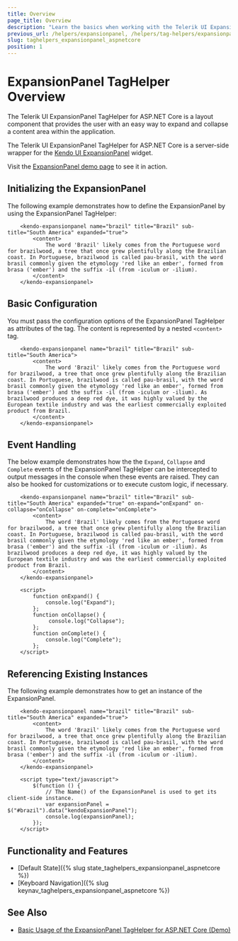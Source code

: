 ```yaml
---
title: Overview
page_title: Overview
description: "Learn the basics when working with the Telerik UI ExpansionPanel TagHelper for ASP.NET Core (MVC 6 or ASP.NET Core MVC)."
previous_url: /helpers/expansionpanel, /helpers/tag-helpers/expansionpanel
slug: taghelpers_expansionpanel_aspnetcore
position: 1
---
```


# ExpansionPanel TagHelper Overview

The Telerik UI ExpansionPanel TagHelper for ASP.NET Core is a layout component that provides the user with an easy way to expand and collapse a content area within the application.

The Telerik UI ExpansionPanel TagHelper for ASP.NET Core is a server-side wrapper for the [Kendo UI ExpansionPanel](https://docs.telerik.com/kendo-ui/api/javascript/ui/expansionpanel) widget.

Visit the [ExpansionPanel demo page](https://demos.telerik.com/aspnet-core/expansionpanel/tag-helper) to see it in action.

## Initializing the ExpansionPanel

The following example demonstrates how to define the ExpansionPanel by using the ExpansionPanel TagHelper:

```tagHelper
	<kendo-expansionpanel name="brazil" title="Brazil" sub-title="South America" expanded="true">
        <content>
            The word 'Brazil' likely comes from the Portuguese word for brazilwood, a tree that once grew plentifully along the Brazilian coast. In Portuguese, brazilwood is called pau-brasil, with the word brasil commonly given the etymology 'red like an ember', formed from brasa ('ember') and the suffix -il (from -iculum or -ilium).
        </content>
    </kendo-expansionpanel>
```

## Basic Configuration

You must pass the configuration options of the ExpansionPanel TagHelper as attributes of the tag. The content is represented by a nested `<content>` tag.

```tagHelper
	<kendo-expansionpanel name="brazil" title="Brazil" sub-title="South America">
        <content>
            The word 'Brazil' likely comes from the Portuguese word for brazilwood, a tree that once grew plentifully along the Brazilian coast. In Portuguese, brazilwood is called pau-brasil, with the word brasil commonly given the etymology 'red like an ember', formed from brasa ('ember') and the suffix -il (from -iculum or -ilium). As brazilwood produces a deep red dye, it was highly valued by the European textile industry and was the earliest commercially exploited product from Brazil.
        </content>
    </kendo-expansionpanel>
```

## Event Handling

The below example demonstrates how the the `Expand`, `Collapse` and `Complete` events of the ExpansionPanel TagHelper can be intercepted to output messages in the console when these events are raised. They can also be hooked for customizations or to execute custom logic, if necessary.

```tagHelper
	<kendo-expansionpanel name="brazil" title="Brazil" sub-title="South America" expanded="true" on-expand="onExpand" on-collapse="onCollapse" on-complete="onComplete">
        <content>
            The word 'Brazil' likely comes from the Portuguese word for brazilwood, a tree that once grew plentifully along the Brazilian coast. In Portuguese, brazilwood is called pau-brasil, with the word brasil commonly given the etymology 'red like an ember', formed from brasa ('ember') and the suffix -il (from -iculum or -ilium). As brazilwood produces a deep red dye, it was highly valued by the European textile industry and was the earliest commercially exploited product from Brazil.
        </content>
    </kendo-expansionpanel>

    <script>
        function onExpand() {
            console.log("Expand");
        };
        function onCollapse() {
             console.log("Collapse");
        };
        function onComplete() {
            console.log("Complete");
        };
    </script>
```

## Referencing Existing Instances

The following example demonstrates how to get an instance of the ExpansionPanel.

```tagHelper
    <kendo-expansionpanel name="brazil" title="Brazil" sub-title="South America" expanded="true">
        <content>
            The word 'Brazil' likely comes from the Portuguese word for brazilwood, a tree that once grew plentifully along the Brazilian coast. In Portuguese, brazilwood is called pau-brasil, with the word brasil commonly given the etymology 'red like an ember', formed from brasa ('ember') and the suffix -il (from -iculum or -ilium).
        </content>
    </kendo-expansionpanel>

    <script type="text/javascript">
        $(function () {
            // The Name() of the ExpansionPanel is used to get its client-side instance.
            var expansionPanel = $("#brazil").data("kendoExpansionPanel");
            console.log(expansionPanel);
        });
    </script>
```

## Functionality and Features

* [Default State]({% slug state_taghelpers_expansionpanel_aspnetcore %})
* [Keyboard Navigation]({% slug keynav_taghelpers_expansionpanel_aspnetcore %})

## See Also

* [Basic Usage of the ExpansionPanel TagHelper for ASP.NET Core (Demo)](https://demos.telerik.com/aspnet-core/expansionpanel/tag-helper)
